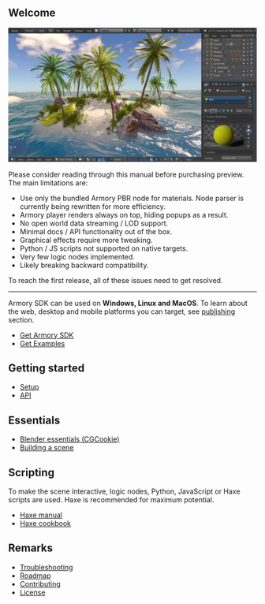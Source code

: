## Welcome

![](getting_started/img/intro.jpg)

Please consider reading through this manual before purchasing preview. The main limitations are:

- Use only the bundled Armory PBR node for materials. Node parser is currently being rewritten for more efficiency.
- Armory player renders always on top, hiding popups as a result.
- No open world data streaming / LOD support.
- Minimal docs / API functionality out of the box.
- Graphical effects require more tweaking.
- Python / JS scripts not supported on native targets.
- Very few logic nodes implemented.
- Likely breaking backward compatibility.

To reach the first release, all of these issues need to get resolved.

---

Armory SDK can be used on **Windows, Linux and MacOS**. To learn about the web, desktop and mobile platforms you can target, see [publishing]() section.

- [Get Armory SDK](http://armory3d.org/download.html)
- [Get Examples](https://github.com/armory3d/armory_examples/releases)

## Getting started
<!-- - [Intro](getting_started/intro.md) -->
- [Setup](getting_started/setup.md)
- [API](http://armory3d.org/api)

## Essentials
- [Blender essentials (CGCookie)](https://cgcookie.com/lesson/first-steps-with-blender/)
- [Building a scene](essentials/buildscene.md)
<!--
- [Shortcuts]()
- [User Interface](essentials/ui.md)
- [Assets management]()
-->

<!--
## Graphics
- Render path
- Materials
- Compositor
- Global illumination
- Particles
- Writing shaders

## Animation
- Timeline
- Skinning
- Scripting

## Physics
- Rigid bodies
-->
## Scripting 
To make the scene interactive, logic nodes, Python, JavaScript or Haxe scripts are used. Haxe is recommended for maximum potential.
- [Haxe manual](https://haxe.org/manual/introduction.html)
- [Haxe cookbook](http://code.haxe.org/category/beginner/)
<!--
- Scripting
- Logic nodes

## Sound
- Speakers

## UI

## Networking

## General
- Modifiers
- Constraints
- Navmeshes
-->
## Remarks

<!--
- Debugging
- Efficiency
- Publishing
-->

- [Troubleshooting](troubleshooting.md)
- [Roadmap](roadmap.md)
- [Contributing](contributing.md)
- [License](license.md)
